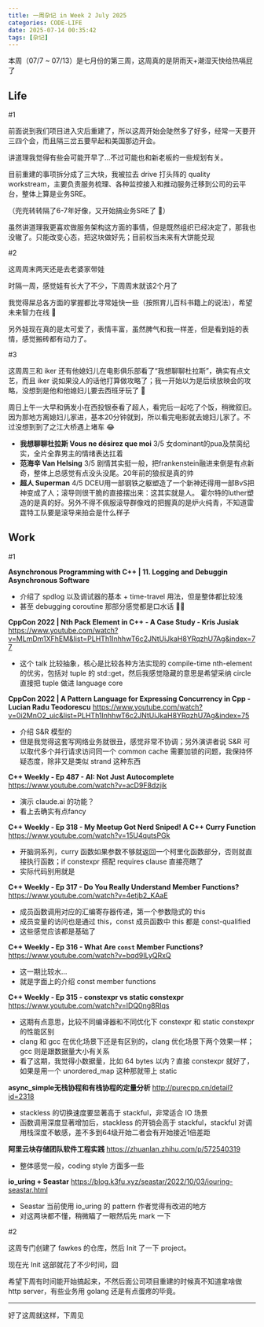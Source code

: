 ```yaml
---
title: 一周杂记 in Week 2 July 2025
categories: CODE-LIFE
date: 2025-07-14 00:35:42
tags: [杂记]
---
```

本周（07/7 ~ 07/13）是七月份的第三周，这周真的是阴雨天+潮湿天快给热嗝屁了

## Life

\#1

前面说到我们项目进入灾后重建了，所以这周开始会陡然多了好多，经常一天要开三四个会，而且隔三岔五要早起和美国那边开会。

讲道理我觉得有些会可能开早了...不过可能也和新老板的一些规划有关。

目前重建的事项拆分成了三大块，我被拉去 drive 打头阵的 quality workstream，主要负责服务梳理、各种监控接入和推动服务迁移到公司的云平台，整体上算是业务SRE。

（兜兜转转隔了6-7年好像，又开始搞业务SRE了 🫠）

虽然讲道理我更喜欢做服务架构这方面的事情，但是既然组织已经决定了，那我也没辙了。只能改变心态，把这块做好先；目前权当未来有大饼能兑现

\#2

这周周末两天还是去老婆家带娃

时隔一周，感觉娃有长大了不少，下周周末就该2个月了

我觉得屎总各方面的掌握都比寻常娃快一些（按照育儿百科书籍上的说法），希望未来智力在线 🤔

另外娃现在真的是太可爱了，表情丰富，虽然脾气和我一样差，但是看到娃的表情，感觉搬砖都有动力了。

\#3

这周周三和 iker 还有他媳妇儿在电影俱乐部看了“我想聊聊杜拉斯”，确实有点文艺，而且 iker 说如果没人的话他打算做攻略了；我一开始以为是后续放映会的攻略，没想到是他和他媳妇儿要去西班牙玩了 🤡

周日上午一大早和俩发小在西投银泰看了超人，看完后一起吃了个饭，稍微叙旧。因为那地方离媳妇儿家进，基本20分钟就到，所以看完电影就去媳妇儿家了。不过没想到到了之江大桥遇上堵车 😂

- **我想聊聊杜拉斯 Vous ne désirez que moi** 3/5 女dominant的pua及禁脔纪实，全片全靠男主的情绪表达扛着
- **范海辛 Van Helsing** 3/5 剧情其实挺一般，把frankenstein融进来倒是有点新奇，整体上总感觉有点没头没尾。20年前的狼叔是真的帅
- **超人 Superman** 4/5 DCEU用一部钢铁之躯塑造了一个新神还得用一部BvS把神变成了人；滚导则很干脆的直接摆出来：这其实就是人。 霍尔特的luther塑造的是真的好。另外不得不佩服滚导群像戏的把握真的是炉火纯青，不知道雷霆特工队要是滚导来拍会是什么样子

## Work

\#1

**Asynchronous Programming with C++ | 11. Logging and Debuggin Asynchronous Software**

- 介绍了 spdlog 以及调试器的基本 + time-travel 用法，但是整体都比较浅
- 甚至 debugging coroutine 那部分感觉都是口水话 🤷‍♂️

**CppCon 2022 | Nth Pack Element in C++ - A Case Study - Kris Jusiak** https://www.youtube.com/watch?v=MLmDm1XFhEM&list=PLHTh1InhhwT6c2JNtUiJkaH8YRqzhU7Ag&index=77

- 这个 talk 比较抽象，核心是比较各种方法实现的 compile-time nth-element 的优劣，包括对 tuple 的 std::get<N>，然后我感觉隐藏的意思是希望采纳 circle 直接把 tuple 做进 language core

**CppCon 2022 | A Pattern Language for Expressing Concurrency in Cpp - Lucian Radu Teodorescu** https://www.youtube.com/watch?v=0i2MnO2_uic&list=PLHTh1InhhwT6c2JNtUiJkaH8YRqzhU7Ag&index=75

- 介绍 S&R 模型的
- 但是我觉得这套写网络业务就很丑，感觉非常不协调；另外演讲者说 S&R 可以取代多个并行请求访问同一个 common cache 需要加锁的问题，我保持怀疑态度，除非又是类似 strand 这种东西

**C++ Weekly - Ep 487 - AI: Not Just Autocomplete** https://www.youtube.com/watch?v=acD9F8dzjik

- 演示 claude.ai 的功能？
- 看上去确实有点fancy

**C++ Weekly - Ep 318 - My Meetup Got Nerd Sniped! A C++ Curry Function** https://www.youtube.com/watch?v=15U4qutsPGk

- 开脑洞系列，curry 函数如果参数不够就返回一个柯里化函数部分，否则就直接执行函数；if constexpr 搭配 requires clause 直接亮瞎了
- 实际代码别用就是

**C++ Weekly - Ep 317 - Do You Really Understand Member Functions?** https://www.youtube.com/watch?v=4etjb2_KAaE

- 成员函数调用对应的汇编寄存器传递，第一个参数隐式的 this
- 成员变量的访问也是通过 this，const 成员函数中 this 都是 const-qualified
- 这些感觉应该都是基础了

**C++ Weekly - Ep 316 - What Are `const` Member Functions?** https://www.youtube.com/watch?v=bqd9ILyQRxQ

- 这一期比较水…
- 就是字面上的介绍 const member functions

**C++ Weekly - Ep 315 - constexpr vs static constexpr** https://www.youtube.com/watch?v=IDQ0ng8RIqs

- 这期有点意思，比较不同编译器和不同优化下 constexpr 和 static constexpr 的性能区别
- clang 和 gcc 在优化场景下还是有区别的，clang 优化场景下两个效果一样；gcc 则是跟数据量大小有关系
- 看了这期，我觉得小数据量，比如 64 bytes 以内？直接 constexpr 就好了，如果是用一个 unordered_map 这种那就带上 static

**async_simple无栈协程和有栈协程的定量分析** http://purecpp.cn/detail?id=2318

- stackless 的切换速度要显著高于 stackful，非常适合 IO 场景
- 函数调用深度显著增加后，stackless 的开销会高于 stackful，stackful 对调用栈深度不敏感，差不多到64级开始二者会有开始接近1倍差距

**阿里云块存储团队软件工程实践** https://zhuanlan.zhihu.com/p/572540319

- 整体感觉一般，coding style 方面多一些

**io_uring + Seastar** https://blog.k3fu.xyz/seastar/2022/10/03/iouring-seastar.html

- Seastar 当前使用 io_uring 的 pattern 作者觉得有改进的地方
- 对这两块都不懂，稍微瞄了一眼然后先 mark 一下

\#2

这周专门创建了 fawkes 的仓库，然后 Init 了一下 project。

现在光 Init 这部就花了不少时间，囧

希望下周有时间能开始搞起来，不然后面公司项目重建的时候真不知道拿啥做 http server，有些业务用 golang 还是有点蛋疼的毕竟。

---

好了这周就这样，下周见
